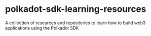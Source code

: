 # polkadot-sdk-learning-resources
A collection of resources and repositories to learn how to build web3 applications using the Polkadot SDK
